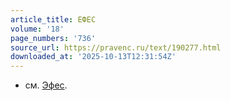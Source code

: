 ```yaml
---
article_title: ЕФЕС
volume: '18'
page_numbers: '736'
source_url: https://pravenc.ru/text/190277.html
downloaded_at: '2025-10-13T12:31:54Z'
---
```


- см. [Эфес](https://pravenc.ru/text/Эфес.html).
